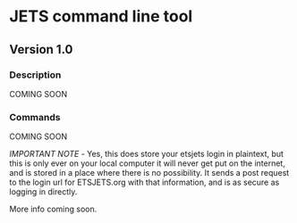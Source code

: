 # JETS command line tool

## Version 1.0

### Description
COMING SOON

### Commands
COMING SOON 

*IMPORTANT NOTE* - Yes, this does store your etsjets login in plaintext, but this is only ever on your local computer
 it will never get put on the internet, and is stored in a place where there is no possibility. It sends a post request to 
 the login url for ETSJETS.org with that information, and is as secure as logging in directly. 
 
 More info coming soon. 
